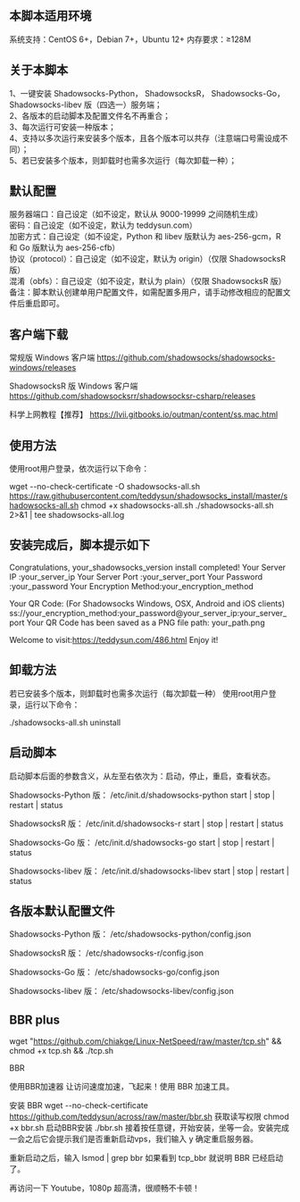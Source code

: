 ## 本脚本适用环境
系统支持：CentOS 6+，Debian 7+，Ubuntu 12+
内存要求：≥128M

## 关于本脚本
1、一键安装 Shadowsocks-Python， ShadowsocksR， Shadowsocks-Go， Shadowsocks-libev 版（四选一）服务端；  
2、各版本的启动脚本及配置文件名不再重合；  
3、每次运行可安装一种版本；  
4、支持以多次运行来安装多个版本，且各个版本可以共存（注意端口号需设成不同）；  
5、若已安装多个版本，则卸载时也需多次运行（每次卸载一种）；  

## 默认配置
服务器端口：自己设定（如不设定，默认从 9000-19999 之间随机生成）  
密码：自己设定（如不设定，默认为 teddysun.com）  
加密方式：自己设定（如不设定，Python 和 libev 版默认为 aes-256-gcm，R 和 Go 版默认为 aes-256-cfb）  
协议（protocol）：自己设定（如不设定，默认为 origin）（仅限 ShadowsocksR 版）  
混淆（obfs）：自己设定（如不设定，默认为 plain）（仅限 ShadowsocksR 版）  
备注：脚本默认创建单用户配置文件，如需配置多用户，请手动修改相应的配置文件后重启即可。  

## 客户端下载
常规版 Windows 客户端
https://github.com/shadowsocks/shadowsocks-windows/releases

ShadowsocksR 版 Windows 客户端
https://github.com/shadowsocksrr/shadowsocksr-csharp/releases

科学上网教程【推荐】
https://lvii.gitbooks.io/outman/content/ss.mac.html

## 使用方法
使用root用户登录，依次运行以下命令：

wget --no-check-certificate -O shadowsocks-all.sh https://raw.githubusercontent.com/teddysun/shadowsocks_install/master/shadowsocks-all.sh
chmod +x shadowsocks-all.sh
./shadowsocks-all.sh 2>&1 | tee shadowsocks-all.log
 

## 安装完成后，脚本提示如下

Congratulations, your_shadowsocks_version install completed!
Your Server IP        :your_server_ip
Your Server Port      :your_server_port
Your Password         :your_password
Your Encryption Method:your_encryption_method

Your QR Code: (For Shadowsocks Windows, OSX, Android and iOS clients)
 ss://your_encryption_method:your_password@your_server_ip:your_server_port
Your QR Code has been saved as a PNG file path:
 your_path.png

Welcome to visit:https://teddysun.com/486.html
Enjoy it!
 

## 卸载方法
若已安装多个版本，则卸载时也需多次运行（每次卸载一种）
使用root用户登录，运行以下命令：

./shadowsocks-all.sh uninstall
 

## 启动脚本
启动脚本后面的参数含义，从左至右依次为：启动，停止，重启，查看状态。

Shadowsocks-Python 版：
/etc/init.d/shadowsocks-python start | stop | restart | status

ShadowsocksR 版：
/etc/init.d/shadowsocks-r start | stop | restart | status

Shadowsocks-Go 版：
/etc/init.d/shadowsocks-go start | stop | restart | status

Shadowsocks-libev 版：
/etc/init.d/shadowsocks-libev start | stop | restart | status

## 各版本默认配置文件
Shadowsocks-Python 版：
/etc/shadowsocks-python/config.json

ShadowsocksR 版：
/etc/shadowsocks-r/config.json

Shadowsocks-Go 版：
/etc/shadowsocks-go/config.json

Shadowsocks-libev 版：
/etc/shadowsocks-libev/config.json

 

## BBR plus

wget "https://github.com/chiakge/Linux-NetSpeed/raw/master/tcp.sh" && chmod +x tcp.sh && ./tcp.sh 

 

BBR

使用BBR加速器
让访问速度加速，飞起来！使用 BBR 加速工具。

安装 BBR
wget --no-check-certificate https://github.com/teddysun/across/raw/master/bbr.sh
获取读写权限
chmod +x bbr.sh
启动BBR安装
./bbr.sh
接着按任意键，开始安装，坐等一会。安装完成一会之后它会提示我们是否重新启动vps，我们输入 y 确定重启服务器。

重新启动之后，输入 lsmod | grep bbr 如果看到 tcp_bbr 就说明 BBR 已经启动了。

再访问一下 Youtube，1080p 超高清，很顺畅不卡顿！
